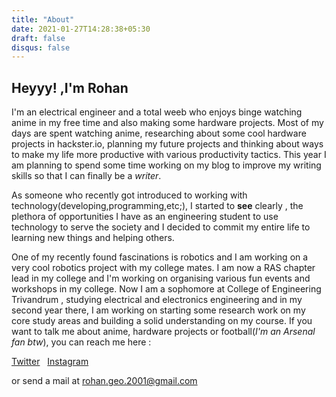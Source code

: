 ```yaml
---
title: "About"
date: 2021-01-27T14:28:38+05:30
draft: false
disqus: false
---
```


## Heyyy! ,I'm Rohan

 I'm an electrical engineer and a total weeb who enjoys binge watching anime in my free time and also making some hardware projects. Most of my days are spent watching anime, researching about some cool hardware projects in hackster.io, planning my future projects and thinking about ways to make my life more productive with various productivity tactics. This year I am planning to spend some time working on my blog to improve my writing skills so that I can finally be a *writer*.

 As someone who recently got introduced to working with technology(developing,programming,etc;), I started to **see** clearly , the plethora of opportunities I have as an engineering student to use technology to serve the society and I decided to commit my entire life to learning new things and helping others.

 One of my recently found fascinations is robotics and I am working on a very cool robotics project with my college mates. I am now a RAS chapter lead in my college and I'm working on organising various fun events and workshops in my college. 
 Now I am a sophomore at College of Engineering Trivandrum , studying electrical and electronics engineering and in my second year there, I am working on starting some research work on my core study areas and building a solid understanding on my course.
  If you want to talk me about anime, hardware projects or football(*I'm an Arsenal fan btw*), you can reach me here :

  [Twitter](https://twitter.com/rohan_gd)&nbsp;&nbsp;&nbsp;[Instagram](https://www.instagram.com/_rohan.g_/)
  
  or send a mail at rohan.geo.2001@gmail.com